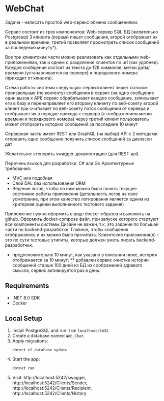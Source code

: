 # WebChat

Задача - написать простой web-сервис обмена сообщениями.

Сервис состоит из трех компонентов:
Web-сервер
SQL БД (желательно Postgresql)
3 клиента (первый пишет сообщения, второй отображает их в реальном времени, третий позволяет просмотреть список сообщений за последнюю минуту*).

Все три клиентские части можно реализовать как отдельными web-приложениями, так и одним c разделение клиентов по url (как удобнее).
Каждое сообщение состоит из текста до 128 символов, метки даты/времени (устанавливается на сервере) и порядкового номера (приходит от клиента).

Схема работы системы следующая: 
первый клиент пишет потоком произвольные (по контенту) сообщения в сервис (на одно сообщение один вызов к API)
сервис обрабатывает каждое сообщение, записывает его в базу и перенаправляет его второму клиенту по веб-сокету
второй клиент при считывает по веб-сокету поток сообщений от сервера и отображает их в порядке прихода с сервера (с отображением метки времени и порядкового номера)
через третий клиент пользователь может отобразить историю сообщений за последние 10 минут

Серверная часть имеет REST или GraphQL (на выбор) API c 2 методами:
отправить одно сообщение
получить список сообщений за диапазон дат

Желательно: сгенерить swagger-документацию (для REST-api).

Перечень языков для разработки:  C# или Go
Архитектурные требования: 
* MVC или подобная
* Слой DAL без использования ORM
* Ведение логов, чтобы по ним можно было понять текущее состояние работы приложения (детальность логов на свое усмотрение, при этом качество логирования является одним из критериев оценки выполненного тестового задания)

Приложение нужно оформить в виде docker-образов и выложить на github.
Оформить docker-compose файл, при запуске которого стартуют все компоненты системы
Дизайн не важен, т.к. это задание по большей части по backend-разработке. 
Главное, чтобы сообщения отображались и их можно было прочитать. Клиентские приложения(е) - это по сути тестовые утилиты, которые должен уметь писать backend-разработчик.

* предположительно 10 минут, как указано в описании ниже, история отображается за 10 минут;
** добавлен сервис очистки истории сообщений старше 100 дней из БД из соображений здравого смысла, сервис активируется раз в день.


## Requirements
- .NET 8.0 SDK
- Docker

## Local Setup
1. Install PostgreSQL and run it on `localhost:5432`.
2. Create a database named `Web_Chat`.
3. Apply migrations:
   ```bash
   dotnet ef database update
4. Start the app:
    ```bash
    dotnet run
5. Visit:
         http://localhost:5242/swagger,
         http://localhost:5242/Clients/Sender,
         http://localhost:5242/Clients/Recipient,
         http://localhost:5242/Clients/History
